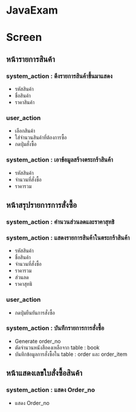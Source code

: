 # JavaExam

# Screen
## หน้ารายการสินค้า
### system_action : ดึงรายการสินค้าขึ้นมาแสดง
- รหัสสินค้า
- ชื่อสินค้า
- ราคาสินค้า
### user_action
- เลือกสินค้า
- ใส่จำนวนสินค้าที่ต้องการซื้อ
- กดปุ่มสั่งซื้อ

### system_action : เอาข้อมูลสร้างตระกร้าสินค้า
- รหัสสินค้า
- จำนวนที่สั่งซื้อ
- ราคารวม


## หน้าสรุปรายการการสั่งซื้อ
### system_action : คำนวนส่วนลดและราคาสุทธิ

### system_action : แสดงรายการสินค้าในตระกร้าสินค้า
- รหัสสินค้า
- ชื่อสินค้า
- จำนวนที่สั่งซื้อ
- ราคารวม
- ส่วนลด 
- ราคาสุทธิ

### user_action
- กดปุ่มยืนยันการสั่งซื้อ

### system_action : บันทึกรายการการสั่งซื้อ
- Generate order_no
- ตัดจำนวนหนังสือคงเหลือจาก table : book
- บันทึกข้อมูลการสั่งซื้อใน table : order และ order_item

## หน้าแสดงเลขใบสั่งซื้อสินค้า
### system_action : แสดง Order_no
- แสดง Order_no
